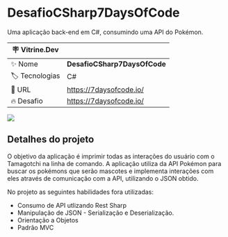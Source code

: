 # DesafioCSharp7DaysOfCode

Uma aplicação back-end em C#, consumindo uma API do Pokémon.

| :placard: Vitrine.Dev |     |
| -------------  | --- |
| :sparkles: Nome        | **DesafioCSharp7DaysOfCode**
| :label: Tecnologias | C#
| :rocket: URL         | https://7daysofcode.io/
| :fire: Desafio     | https://7daysofcode.io/

<!-- Inserir imagem com a #vitrinedev ao final do link -->
![](https://blob.saurus.net.br/drive/clientes/cliente_testesjimmy/Image/imagemprojetotamagotchi.jpeg#vitrinedev)

## Detalhes do projeto

O objetivo da aplicação é imprimir todas as interações do usuário com o Tamagotchi na linha de comando. 
A aplicação utiliza da API Pokémon para buscar os pokémons que serão mascotes e implementa interações com eles através de comunicação com a API, 
utilizando o JSON obtido.

No projeto as seguintes habilidades fora utilizadas:
 - Consumo de API utlizando Rest Sharp
 - Manipulação de JSON - Serialização e Deserialização.
 - Orientação a Objetos
 - Padrão MVC
